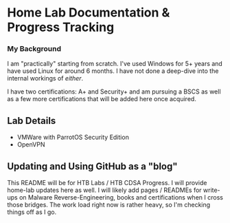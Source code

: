# Home Lab Documentation & Progress Tracking
### My Background
I am "practically" starting from scratch. 
I've used Windows for 5+ years and have used Linux for around 6 months. I have not done a deep-dive into the internal workings of _either_.

I have two certifications: A+ and Security+ and am pursuing a BSCS as well as a few more certifications that will be added here once acquired.

## Lab Details
- VMWare with ParrotOS Security Edition
- OpenVPN

## Updating and Using GitHub as a "blog"
This README will be for HTB Labs / HTB CDSA Progress. 
I will provide home-lab updates here as well.
I will likely add pages / READMEs for write-ups on Malware Reverse-Engineering, books and certifications when I cross those bridges. The work load right now is rather heavy, so I'm checking things off as I go.
